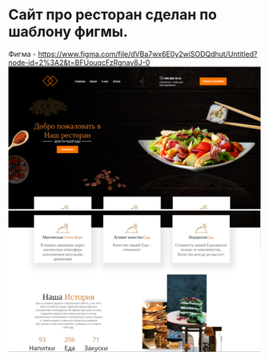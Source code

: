# Сайт про ресторан сделан по шаблону фигмы.
Фигма - https://www.figma.com/file/dVBa7wx6E0y2wiSODQdhut/Untitled?node-id=2%3A2&t=BFUouqcFzRgnav8J-0
![Image alt](https://github.com/Nikitka5/silver-garbanzo/blob/main/1.png)
![Image alt](https://github.com/Nikitka5/silver-garbanzo/blob/main/2.png)
